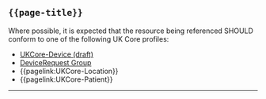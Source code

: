 ## <code>{{page-title}}</code>

Where possible, it is expected that the resource being referenced SHOULD conform to one of the following UK Core profiles:

- [UKCore-Device (draft)](https://simplifier.net/guide/UKCoreImplementationGuideAssetsinDevelopment/Home/ProfilesandExtensions/Profile-UKCore-Device)
- [DeviceRequest Group](https://hl7.org/fhir/R4/group.html)
- {{pagelink:UKCore-Location}}
- {{pagelink:UKCore-Patient}}

---